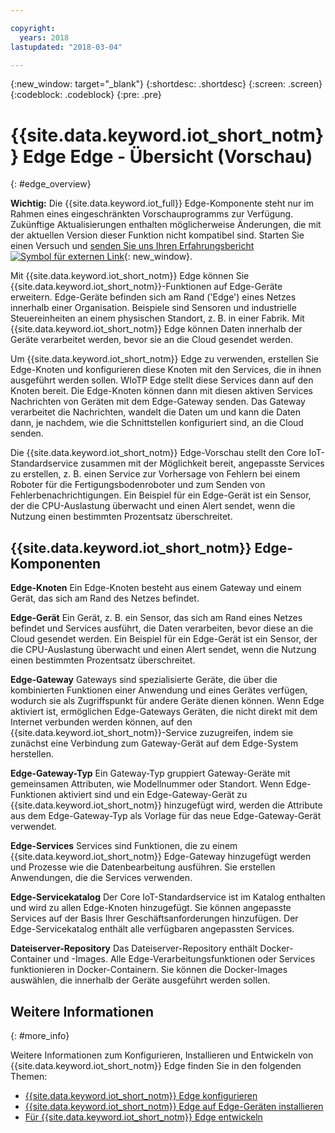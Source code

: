 ```yaml
---

copyright:
  years: 2018
lastupdated: "2018-03-04"

---
```


{:new_window: target="\_blank"}
{:shortdesc: .shortdesc}
{:screen: .screen}
{:codeblock: .codeblock}
{:pre: .pre}


# {{site.data.keyword.iot_short_notm}} Edge Edge - Übersicht (Vorschau)
{: #edge_overview}

**Wichtig:** Die {{site.data.keyword.iot_full}} Edge-Komponente steht nur im Rahmen eines eingeschränkten Vorschauprogramms zur Verfügung. Zukünftige Aktualisierungen enthalten möglicherweise Änderungen, die mit der aktuellen Version dieser Funktion nicht kompatibel sind. Starten Sie einen Versuch und [senden Sie uns Ihren Erfahrungsbericht ![Symbol für externen Link](../../../icons/launch-glyph.svg)](https://developer.ibm.com/answers/smart-spaces/17/internet-of-things.html){: new_window}.

Mit {{site.data.keyword.iot_short_notm}} Edge können Sie {{site.data.keyword.iot_short_notm}}-Funktionen auf Edge-Geräte erweitern. Edge-Geräte befinden sich am Rand ('Edge') eines Netzes innerhalb einer Organisation. Beispiele sind Sensoren und industrielle Steuereinheiten an einem physischen Standort, z. B. in einer Fabrik. Mit {{site.data.keyword.iot_short_notm}} Edge können Daten innerhalb der Geräte verarbeitet werden, bevor sie an die Cloud gesendet werden.

Um {{site.data.keyword.iot_short_notm}} Edge zu verwenden, erstellen Sie Edge-Knoten und konfigurieren diese Knoten mit den Services, die in ihnen ausgeführt werden sollen. WIoTP Edge stellt diese Services dann auf den Knoten bereit. Die Edge-Knoten können dann mit diesen aktiven Services Nachrichten von Geräten mit dem Edge-Gateway senden. Das Gateway verarbeitet die Nachrichten, wandelt die Daten um und kann die Daten dann, je nachdem, wie die Schnittstellen konfiguriert sind, an die Cloud senden.

Die {{site.data.keyword.iot_short_notm}} Edge-Vorschau stellt den Core IoT-Standardservice zusammen mit der Möglichkeit bereit, angepasste Services zu erstellen, z. B. einen Service zur Vorhersage von Fehlern bei einem Roboter für die Fertigungsbodenroboter und zum Senden von Fehlerbenachrichtigungen. Ein Beispiel für ein Edge-Gerät ist ein Sensor, der die CPU-Auslastung überwacht und einen Alert sendet, wenn die Nutzung einen bestimmten Prozentsatz überschreitet.

## {{site.data.keyword.iot_short_notm}} Edge-Komponenten

**Edge-Knoten**
Ein Edge-Knoten besteht aus einem Gateway und einem Gerät, das sich am Rand des Netzes befindet.

**Edge-Gerät**
Ein Gerät, z. B. ein Sensor, das sich am Rand eines Netzes befindet und Services ausführt, die Daten verarbeiten, bevor diese an die Cloud gesendet werden. Ein Beispiel für ein Edge-Gerät ist ein Sensor, der die CPU-Auslastung überwacht und einen Alert sendet, wenn die Nutzung einen bestimmten Prozentsatz überschreitet.

**Edge-Gateway**
Gateways sind spezialisierte Geräte, die über die kombinierten Funktionen einer Anwendung und eines Gerätes verfügen, wodurch sie als Zugriffspunkt für andere Geräte dienen können. Wenn Edge aktiviert ist, ermöglichen Edge-Gateways Geräten, die nicht direkt mit dem Internet verbunden werden können, auf den {{site.data.keyword.iot_short_notm}}-Service zuzugreifen, indem sie zunächst eine Verbindung zum Gateway-Gerät auf dem Edge-System herstellen.

**Edge-Gateway-Typ**
Ein Gateway-Typ gruppiert Gateway-Geräte mit gemeinsamen Attributen, wie Modellnummer oder Standort. Wenn Edge-Funktionen aktiviert sind und ein Edge-Gateway-Gerät zu {{site.data.keyword.iot_short_notm}} hinzugefügt wird, werden die Attribute aus dem Edge-Gateway-Typ als Vorlage für das neue Edge-Gateway-Gerät verwendet.

**Edge-Services**
Services sind Funktionen, die zu einem {{site.data.keyword.iot_short_notm}} Edge-Gateway hinzugefügt werden und Prozesse wie die Datenbearbeitung ausführen. Sie erstellen Anwendungen, die die Services verwenden.

**Edge-Servicekatalog**
Der Core IoT-Standardservice ist im Katalog enthalten und wird zu allen Edge-Knoten hinzugefügt. Sie können angepasste Services auf der Basis Ihrer Geschäftsanforderungen hinzufügen. Der Edge-Servicekatalog enthält alle verfügbaren angepassten Services.

**Dateiserver-Repository**
Das Dateiserver-Repository enthält Docker-Container und -Images. Alle Edge-Verarbeitungsfunktionen oder Services funktionieren in Docker-Containern. Sie können die Docker-Images auswählen, die innerhalb der Geräte ausgeführt werden sollen.

## Weitere Informationen
{: #more_info}

Weitere Informationen zum Konfigurieren, Installieren und Entwickeln von {{site.data.keyword.iot_short_notm}} Edge finden Sie in den folgenden Themen:
 - [{{site.data.keyword.iot_short_notm}} Edge konfigurieren](WIoTP_edge_config.html#edge_configure)
 - [{{site.data.keyword.iot_short_notm}} Edge auf Edge-Geräten installieren](WIoTP_edge_install.html#edge_install_device)
 - [Für {{site.data.keyword.iot_short_notm}} Edge entwickeln](WIoTP_edge_dev.html#edge_dev)
